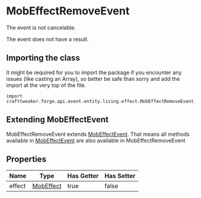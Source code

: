 # MobEffectRemoveEvent

The event is not cancelable.

The event does not have a result.

## Importing the class

It might be required for you to import the package if you encounter any issues (like casting an Array), so better be safe than sorry and add the import at the very top of the file.
```zenscript
import crafttweaker.forge.api.event.entity.living.effect.MobEffectRemoveEvent;
```


## Extending MobEffectEvent

MobEffectRemoveEvent extends [MobEffectEvent](/forge/api/event/entity/living/effect/MobEffectEvent). That means all methods available in [MobEffectEvent](/forge/api/event/entity/living/effect/MobEffectEvent) are also available in MobEffectRemoveEvent

## Properties

|  Name  |                       Type                        | Has Getter | Has Setter |
|--------|---------------------------------------------------|------------|------------|
| effect | [MobEffect](/vanilla/api/entity/effect/MobEffect) | true       | false      |


